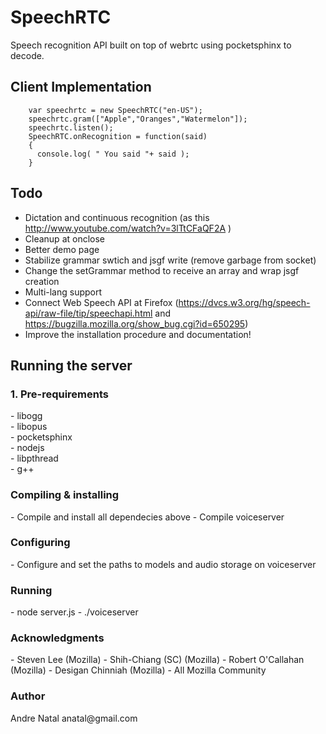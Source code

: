 SpeechRTC
=========

Speech recognition API built on top of webrtc using pocketsphinx to decode. 

<h2>Client Implementation</h2>

        var speechrtc = new SpeechRTC("en-US");
        speechrtc.gram(["Apple","Oranges","Watermelon"]);
        speechrtc.listen();
        SpeechRTC.onRecognition = function(said)
        {
          console.log( " You said "+ said );
        }


<h2>Todo</h2>

- Dictation and continuous recognition (as this http://www.youtube.com/watch?v=3lTtCFaQF2A ) <br>
- Cleanup at onclose <br>
- Better demo page <br>
- Stabilize grammar swtich and jsgf write (remove garbage from socket) <br>
- Change the setGrammar method to receive an array and wrap jsgf creation <br>
- Multi-lang support <br>
- Connect Web Speech API at Firefox  (https://dvcs.w3.org/hg/speech-api/raw-file/tip/speechapi.html and https://bugzilla.mozilla.org/show_bug.cgi?id=650295)
- Improve the installation procedure and documentation! <br>

<h2>Running the server </h2>

<h3> 1. Pre-requirements </h3>
- libogg  <br>
- libopus  <br>
- pocketsphinx <br>
- nodejs  <br>
- libpthread <br>
- g++

<h3> Compiling & installing </h3>
- Compile and install all dependecies above
- Compile voiceserver

<h3> Configuring </h3>
- Configure and set the paths to models and audio storage on voiceserver 

<h3> Running </h3>
- node server.js
- ./voiceserver

<h3> Acknowledgments </h3>
- Steven Lee (Mozilla)
- Shih-Chiang (SC) (Mozilla)
- Robert O'Callahan  (Mozilla)
- Desigan Chinniah (Mozilla)
- All Mozilla Community

<h3> Author </h3>
Andre Natal
anatal@gmail.com

